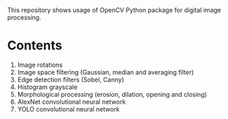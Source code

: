 
This repository shows usage of OpenCV Python package for digital image processing.

# Contents
1. Image rotations
2. Image space filtering (Gaussian, median and averaging filter)
3. Edge detection filters (Sobel, Canny)
4. Histogram grayscale
5. Morphological processing (erosion, dilation, opening and closing)
6. AlexNet convolutional neural network
7. YOLO convolutional neural network
   
   

